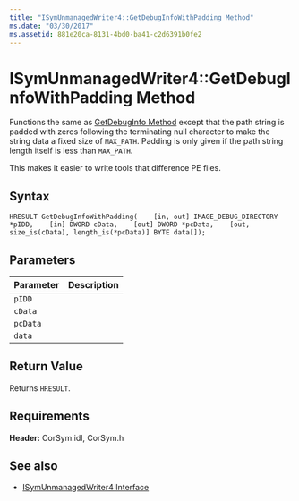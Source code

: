 ```yaml
---
title: "ISymUnmanagedWriter4::GetDebugInfoWithPadding Method"
ms.date: "03/30/2017"
ms.assetid: 881e20ca-8131-4bd0-ba41-c2d6391b0fe2
---
```

# ISymUnmanagedWriter4::GetDebugInfoWithPadding Method
Functions the same as [GetDebugInfo Method](../../../../docs/framework/unmanaged-api/diagnostics/isymunmanagedwriter-getdebuginfo-method.md) except that the path string is padded with zeros following the terminating null character to make the string data a fixed size of `MAX_PATH`. Padding is only given if the path string length itself is less than `MAX_PATH`.  
  
 This makes it easier to write tools that difference PE files.  
  
## Syntax  
  
```idl  
HRESULT GetDebugInfoWithPadding(    [in, out] IMAGE_DEBUG_DIRECTORY *pIDD,    [in] DWORD cData,    [out] DWORD *pcData,    [out, size_is(cData), length_is(*pcData)] BYTE data[]);  
```  
  
## Parameters  
  
|Parameter|Description|  
|---------------|-----------------|  
|`pIDD`||  
|`cData`||  
|`pcData`||  
|`data`||  
  
## Return Value  
 Returns `HRESULT`.  
  
## Requirements  
 **Header:** CorSym.idl, CorSym.h  
  
## See also

- [ISymUnmanagedWriter4 Interface](../../../../docs/framework/unmanaged-api/diagnostics/isymunmanagedwriter4-interface.md)
